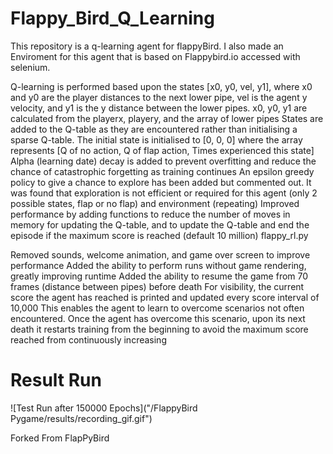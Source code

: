 # Flappy_Bird_Q_Learning

This repository is a q-learning agent for flappyBird.
I also made an Enviroment for this agent that is based on Flappybird.io accessed with selenium. 


Q-learning is performed based upon the states [x0, y0, vel, y1], where x0 and y0 are the player distances to the next lower pipe, vel is the agent y velocity, and y1 is the y distance between the lower pipes. x0, y0, y1 are calculated from the playerx, playery, and the array of lower pipes
States are added to the Q-table as they are encountered rather than initialising a sparse Q-table. The initial state is initialised to [0, 0, 0] where the array represents [Q of no action, Q of flap action, Times experienced this state]
Alpha (learning date) decay is added to prevent overfitting and reduce the chance of catastrophic forgetting as training continues
An epsilon greedy policy to give a chance to explore has been added but commented out. It was found that exploration is not efficient or required for this agent (only 2 possible states, flap or no flap) and environment (repeating)
Improved performance by adding functions to reduce the number of moves in memory for updating the Q-table, and to update the Q-table and end the episode if the maximum score is reached (default 10 million)
flappy_rl.py

Removed sounds, welcome animation, and game over screen to improve performance
Added the ability to perform runs without game rendering, greatly improving runtime
Added the ability to resume the game from 70 frames (distance between pipes) before death
For visibility, the current score the agent has reached is printed and updated every score interval of 10,000 This enables the agent to learn to overcome scenarios not often encountered. Once the agent has overcome this scenario, upon its next death it restarts training from the beginning to avoid the maximum score reached from continuously increasing

# Result Run
![Test Run after 150000 Epochs]("/FlappyBird Pygame/results/recording_gif.gif")


Forked From FlapPyBird

